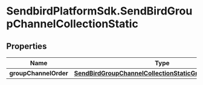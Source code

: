 # SendbirdPlatformSdk.SendBirdGroupChannelCollectionStatic

## Properties

Name | Type | Description | Notes
------------ | ------------- | ------------- | -------------
**groupChannelOrder** | [**SendBirdGroupChannelCollectionStaticGroupChannelOrder**](SendBirdGroupChannelCollectionStaticGroupChannelOrder.md) |  | [optional] 



